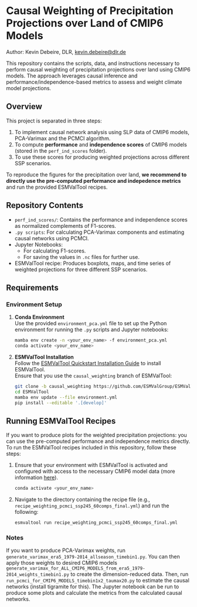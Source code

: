 # Causal Weighting of Precipitation Projections over Land of CMIP6 Models

Author: Kevin Debeire, DLR, kevin.debeire@dlr.de 

This repository contains the scripts, data, and instructions necessary to perform causal weighting of precipitation projections over land using CMIP6 models. The approach leverages causal inference and performance/independence-based metrics to assess and weight climate model projections.

## Overview

This project is separated in three steps:
1. To implement causal network analysis using SLP data of CMIP6 models, PCA-Varimax and the PCMCI algorithm.
2. To compute **performance** and **independence scores** of CMIP6 models (stored in the `perf_ind_scores` folder).
3. To use these scores for producing weighted projections across different SSP scenarios.

To reproduce the figures for the precipitation over land, **we recommend to directly use the pre-computed performance and indepedence metrics** and run the provided ESMValTool recipes.

## Repository Contents

- `perf_ind_scores/`: Contains the performance and independence scores as normalized complements of F1-scores.
- `.py scripts`: For calculating PCA-Varimax components and estimating causal networks using PCMCI.
- Jupyter Notebooks:
  - For calculating F1-scores.
  - For saving the values in `.nc` files for further use.
- ESMValTool recipe: Produces boxplots, maps, and time series of weighted projections for three different SSP scenarios.

## Requirements

### Environment Setup

1. **Conda Environment**  
   Use the provided `environment_pca.yml` file to set up the Python environment for running the `.py` scripts and Jupyter notebooks:
   ```bash
   mamba env create -n <your_env_name> -f environment_pca.yml
   conda activate <your_env_name>
   ```

2. **ESMValTool Installation**  
   Follow the [ESMValTool Quickstart Installation Guide](https://docs.esmvaltool.org/en/latest/quickstart/installation.html) to install ESMValTool.  
   Ensure that you use the `causal_weighting` branch of ESMValTool:

   ```bash
   git clone -b causal_weighting https://github.com/ESMValGroup/ESMValTool.git
   cd ESMValTool
   mamba env update --file environment.yml
   pip install --editable '.[develop]'
   ```

## Running ESMValTool Recipes

If you want to produce plots for the weighted precipitation projections: you can use the pre-computed performance and independence metrics directly. To run the ESMValTool recipes included in this repository, follow these steps:

1. Ensure that your environment with ESMValTool is activated and configured with access to the necessary CMIP6 model data (more information [here](https://docs.esmvaltool.org/en/latest/quickstart/configuration.html)).
    ```bash
    conda activate <your_env_name>
    ```
2. Navigate to the directory containing the recipe file (e.g., `recipe_weighting_pcmci_ssp245_60comps_final.yml`) and run the following:

   ```bash
   esmvaltool run recipe_weighting_pcmci_ssp245_60comps_final.yml
   ```

### Notes

If you want to produce PCA-Varimax weights, run `generate_varimax_era5_1979-2014_allseason_timebin1.py`. You can then apply those weights to desired CMIP6 models `generate_varimax_for_ALL_CMIP6_MODELS_from_era5_1979-2014_weights_timebin1.py` to create the dimension-reduced data. Then, run `run_pcmci_for_CMIP6_MODELS_timebin1x2_taumax20.py` to estimate the causal networks (install tigramite for this). The Jupyter notebook can be run to produce some plots and calculate the metrics from the calculated causal networks.
